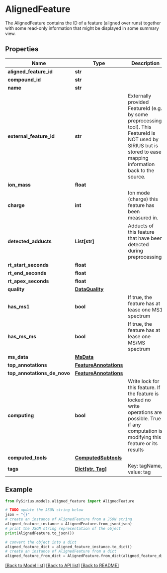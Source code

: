 # AlignedFeature

The AlignedFeature contains the ID of a feature (aligned over runs) together with some read-only information  that might be displayed in some summary view.

## Properties

Name | Type | Description | Notes
------------ | ------------- | ------------- | -------------
**aligned_feature_id** | **str** |  | [optional] 
**compound_id** | **str** |  | [optional] 
**name** | **str** |  | [optional] 
**external_feature_id** | **str** | Externally provided FeatureId (e.g. by some preprocessing tool).  This FeatureId is NOT used by SIRIUS but is stored to ease mapping information back to the source. | [optional] 
**ion_mass** | **float** |  | [optional] 
**charge** | **int** | Ion mode (charge) this feature has been measured in. | 
**detected_adducts** | **List[str]** | Adducts of this feature that have been detected during preprocessing. | 
**rt_start_seconds** | **float** |  | [optional] 
**rt_end_seconds** | **float** |  | [optional] 
**rt_apex_seconds** | **float** |  | [optional] 
**quality** | [**DataQuality**](DataQuality.md) |  | [optional] 
**has_ms1** | **bool** | If true, the feature has at lease one MS1 spectrum | [optional] 
**has_ms_ms** | **bool** | If true, the feature has at lease one MS/MS spectrum | [optional] 
**ms_data** | [**MsData**](MsData.md) |  | [optional] 
**top_annotations** | [**FeatureAnnotations**](FeatureAnnotations.md) |  | [optional] 
**top_annotations_de_novo** | [**FeatureAnnotations**](FeatureAnnotations.md) |  | [optional] 
**computing** | **bool** | Write lock for this feature. If the feature is locked no write operations are possible.  True if any computation is modifying this feature or its results | [optional] 
**computed_tools** | [**ComputedSubtools**](ComputedSubtools.md) |  | [optional] 
**tags** | [**Dict[str, Tag]**](Tag.md) | Key: tagName, value: tag | [optional] 

## Example

```python
from PySirius.models.aligned_feature import AlignedFeature

# TODO update the JSON string below
json = "{}"
# create an instance of AlignedFeature from a JSON string
aligned_feature_instance = AlignedFeature.from_json(json)
# print the JSON string representation of the object
print(AlignedFeature.to_json())

# convert the object into a dict
aligned_feature_dict = aligned_feature_instance.to_dict()
# create an instance of AlignedFeature from a dict
aligned_feature_from_dict = AlignedFeature.from_dict(aligned_feature_dict)
```
[[Back to Model list]](../README.md#documentation-for-models) [[Back to API list]](../README.md#documentation-for-api-endpoints) [[Back to README]](../README.md)


